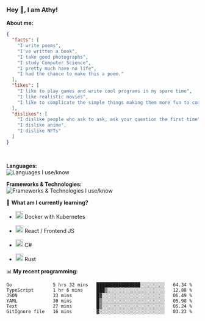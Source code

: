 ### Hey 👋, I am Athy!<br>

**About me:**


```json
{
  "facts": [
    "I write poems",
    "I've written a book",
    "I take good photographs",
    "I study Computer Science",
    "I pretty much have no life",
    "I had the chance to make this a poem."
  ],
  "likes": [
    "I like to play games and write cool programs in my spare time",
    "I like realistic movies",
    "I like to complicate the simple things making them more fun to code."
  ],
  "dislikes": [
    "I dislike people who ask to ask, ask your question the first time",
    "I dislike anime",
    "I dislike NFTs"
  ]
}
```
<br>


**Languages:**<br>
![Languages I use/know](https://skillicons.dev/icons?i=py,js,html,go,lua,java)

**Frameworks & Technologies:**<br />
![Frameworks & Technologies I use/know](https://skillicons.dev/icons?i=nodejs,nextjs,ts,react,express,docker,kubernetes,mysql,postgresql,mongodb,git,github,tailwind)

📙 **What am I currently learning?**

- <img height="20" src="https://cdn.jsdelivr.net/gh/devicons/devicon/icons/docker/docker-original.svg" /> Docker with Kubernetes

- <img height="20" src="https://cdn.jsdelivr.net/gh/devicons/devicon/icons/react/react-original.svg" /> React / Frontend JS

- <img height="20" src="https://cdn.jsdelivr.net/gh/devicons/devicon/icons/csharp/csharp-original.svg" /> C#
- <img height="20" src="https://cdn.jsdelivr.net/gh/devicons/devicon/icons/rust/rust-plain.svg" /> Rust

📊 **My recent programming:**

<!--START_SECTION:waka-->

```text
Go               5 hrs 32 mins   ████████████████░░░░░░░░░   64.34 %
TypeScript       1 hr 6 mins     ███▒░░░░░░░░░░░░░░░░░░░░░   12.88 %
JSON             33 mins         █▓░░░░░░░░░░░░░░░░░░░░░░░   06.49 %
YAML             30 mins         █▒░░░░░░░░░░░░░░░░░░░░░░░   05.98 %
Text             27 mins         █▒░░░░░░░░░░░░░░░░░░░░░░░   05.24 %
GitIgnore file   16 mins         ▓░░░░░░░░░░░░░░░░░░░░░░░░   03.23 %
```

<!--END_SECTION:waka-->
